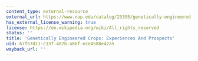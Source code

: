 ```yaml
---
content_type: external-resource
external_url: https://www.nap.edu/catalog/23395/genetically-engineered-crops-experiences-and-prospects
has_external_license_warning: true
license: https://en.wikipedia.org/wiki/All_rights_reserved
status: ''
title: 'Genetically Engineered Crops: Experiences And Prospects'
uid: 67f57d11-c13f-487b-a86f-ece4588e42a5
wayback_url: ''
---
```

